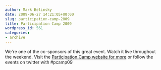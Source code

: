 ```yaml
---
author: Mark Belinsky
date: 2009-06-27 14:21:05+00:00
slug: participation-camp-2009
title: Participation Camp 2009
wordpress_id: 561
categories:
- archive
---
```


We're one of the co-sponsors of this great event. Watch it live throughout the weekend.
Visit the [Participation Camp website for more](http://mudball.net/pcamp09/) or follow the events on twitter with #pcamp09
